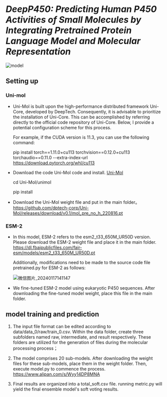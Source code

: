 # ***DeepP450: Predicting Human P450 Activities of Small Molecules by Integrating Pretrained Protein Language Model and Molecular Representation***


![model](https://github.com/CjmTH/DeepP450/assets/156410487/5064bb10-a6e8-46cf-9a00-cadb580ce710)



## Setting up
 ### Uni-mol
   * Uni-Mol is built upon the high-performance distributed framework Uni-Core, developed by DeepTech. Consequently, it is advisable to prioritize the installation of Uni-Core. This can be accomplished by referring directly to the official code repository of Uni-Core. Below, I provide a potential configuration scheme for this process.

      For example, if the CUDA version is 11.3, you can use the following command:
   
      pip install torch==1.11.0+cu113 torchvision==0.12.0+cu113 torchaudio==0.11.0 --extra-index-url https://download.pytorch.org/whl/cu113

   * Download the code Uni-Mol code and install. [Uni-Mol](https://github.com/dptech-corp/Uni-Mol)
   
      cd Uni-Mol/unimol
   
      pip install

   * Download the Uni-Mol weight file and put in the main folder。
    https://github.com/dptech-corp/Uni-Mol/releases/download/v0.1/mol_pre_no_h_220816.pt

 ### ESM-2
   * In this model, ESM-2 refers to the esm2_t33_650M_UR50D version. Please download the ESM-2 weight file and place it in the main folder. https://dl.fbaipublicfiles.com/fair-esm/models/esm2_t33_650M_UR50D.pt

      Additionally, modifications need to be made to the source code file pretrained.py for ESM-2 as follows:
   
 	  ![微信图片_20240117141147](https://github.com/CjmTH/DeepP450/assets/156410487/17a9b67a-3b06-449f-a2e3-e114f8979469)

   * We fine-tuned ESM-2 model using eukaryotic P450 sequences. After downloading the fine-tuned model weight, place this file in the main folder.

   



## model training and prediction

1. The input file format can be edited according to data/data_0/raw/train_0.csv. Within the data folder, create three subfolders named raw, intermediate, and result respectively. These folders are utilized for the generation of files during the molecular processing process；

2. The model comprises 20 sub-models. After downloading the weight files for these sub-models, place them in the weight folder. Then, execute model.py to commence the process. https://www.alipan.com/s/Wyy14DP8MNA

3. Final results are organized into a total_soft.csv file. running metric.py will yield the final ensemble model's soft voting results.
